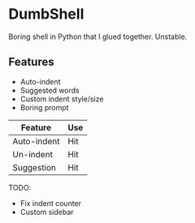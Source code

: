 # DumbShell
Boring shell in Python that I glued together. Unstable.

## Features
* Auto-indent
* Suggested words
* Custom indent style/size
* Boring prompt

| Feature     | Use                 |
|-------------|---------------------|
| Auto-indent | Hit <Enter>         |
| Un-indent   | Hit <Enter> <Enter> |
| Suggestion  | Hit <Tab> <Enter>   |
  
TODO:
  * Fix indent counter
  * Custom sidebar
  
